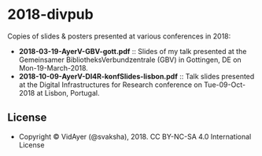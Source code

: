 # 2018-divpub

Copies of slides & posters presented at various conferences in 2018:

* __2018-03-19-AyerV-GBV-gott.pdf__ :: Slides of my talk presented at the Gemeinsamer BibliotheksVerbundzentrale (GBV) in Gottingen, DE on Mon-19-March-2018.
* __2018-10-09-AyerV-DI4R-konfSlides-lisbon.pdf__ :: Talk slides presented at the Digital Infrastructures for Research conference on Tue-09-Oct-2018 at Lisbon, Portugal.


## License
* Copyright © VidAyer (@svaksha), 2018. CC BY-NC-SA 4.0 International License
